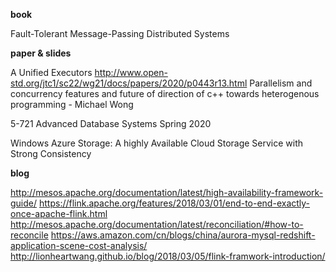 **book**

Fault-Tolerant Message-Passing Distributed Systems

**paper & slides**

A Unified Executors http://www.open-std.org/jtc1/sc22/wg21/docs/papers/2020/p0443r13.html
Parallelism and concurrency features and future of direction of c++ towards heterogenous programming - Michael Wong

5-721 Advanced Database Systems Spring 2020

Windows Azure Storage: A highly Available Cloud Storage Service with Strong Consistency

**blog**

http://mesos.apache.org/documentation/latest/high-availability-framework-guide/ 
https://flink.apache.org/features/2018/03/01/end-to-end-exactly-once-apache-flink.html
http://mesos.apache.org/documentation/latest/reconciliation/#how-to-reconcile
https://aws.amazon.com/cn/blogs/china/aurora-mysql-redshift-application-scene-cost-analysis/
http://lionheartwang.github.io/blog/2018/03/05/flink-framwork-introduction/
